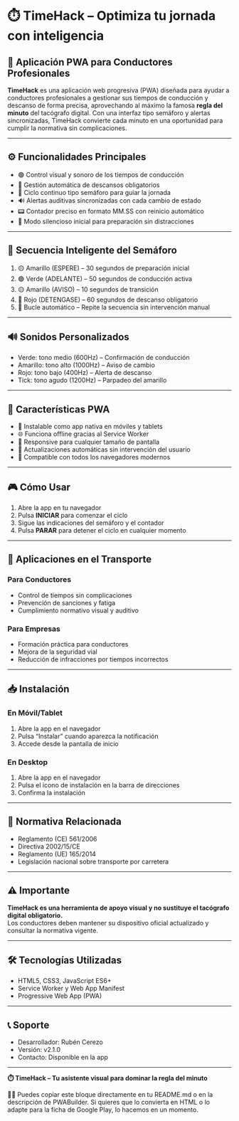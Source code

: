 # ⏱️ TimeHack – Optimiza tu jornada con inteligencia

## 🚚 Aplicación PWA para Conductores Profesionales

**TimeHack** es una aplicación web progresiva (PWA) diseñada para ayudar a conductores profesionales a gestionar sus tiempos de conducción y descanso de forma precisa, aprovechando al máximo la famosa **regla del minuto** del tacógrafo digital. Con una interfaz tipo semáforo y alertas sincronizadas, TimeHack convierte cada minuto en una oportunidad para cumplir la normativa sin complicaciones.

---

## ⚙️ Funcionalidades Principales

- 🟢 Control visual y sonoro de los tiempos de conducción  
- 🔴 Gestión automática de descansos obligatorios  
- 🔁 Ciclo continuo tipo semáforo para guiar la jornada  
- 🔊 Alertas auditivas sincronizadas con cada cambio de estado  
- 📟 Contador preciso en formato MM.SS con reinicio automático  
- 📳 Modo silencioso inicial para preparación sin distracciones

---

## 🚦 Secuencia Inteligente del Semáforo

1. 🟡 Amarillo (ESPERE) – 30 segundos de preparación inicial  
2. 🟢 Verde (ADELANTE) – 50 segundos de conducción activa  
3. 🟡 Amarillo (AVISO) – 10 segundos de transición  
4. 🔴 Rojo (DETENGASE) – 60 segundos de descanso obligatorio  
5. 🔄 Bucle automático – Repite la secuencia sin intervención manual

---

## 🔊 Sonidos Personalizados

- Verde: tono medio (600Hz) – Confirmación de conducción  
- Amarillo: tono alto (1000Hz) – Aviso de cambio  
- Rojo: tono bajo (400Hz) – Alerta de descanso  
- Tick: tono agudo (1200Hz) – Parpadeo del amarillo

---

## 📱 Características PWA

- 📲 Instalable como app nativa en móviles y tablets  
- 🌐 Funciona offline gracias al Service Worker  
- 📐 Responsive para cualquier tamaño de pantalla  
- 🔄 Actualizaciones automáticas sin intervención del usuario  
- 🧭 Compatible con todos los navegadores modernos

---

## 🎮 Cómo Usar

1. Abre la app en tu navegador  
2. Pulsa **INICIAR** para comenzar el ciclo  
3. Sigue las indicaciones del semáforo y el contador  
4. Pulsa **PARAR** para detener el ciclo en cualquier momento

---

## 🧭 Aplicaciones en el Transporte

### Para Conductores
- Control de tiempos sin complicaciones  
- Prevención de sanciones y fatiga  
- Cumplimiento normativo visual y auditivo

### Para Empresas
- Formación práctica para conductores  
- Mejora de la seguridad vial  
- Reducción de infracciones por tiempos incorrectos

---

## 📥 Instalación

### En Móvil/Tablet
1. Abre la app en el navegador  
2. Pulsa “Instalar” cuando aparezca la notificación  
3. Accede desde la pantalla de inicio

### En Desktop
1. Abre la app en el navegador  
2. Pulsa el icono de instalación en la barra de direcciones  
3. Confirma la instalación

---

## 📜 Normativa Relacionada

- Reglamento (CE) 561/2006  
- Directiva 2002/15/CE  
- Reglamento (UE) 165/2014  
- Legislación nacional sobre transporte por carretera

---

## ⚠️ Importante

**TimeHack es una herramienta de apoyo visual y no sustituye el tacógrafo digital obligatorio.**  
Los conductores deben mantener su dispositivo oficial actualizado y consultar la normativa vigente.

---

## 🛠️ Tecnologías Utilizadas

- HTML5, CSS3, JavaScript ES6+  
- Service Worker y Web App Manifest  
- Progressive Web App (PWA)

---

## 📞 Soporte

- Desarrollador: Rubén Cerezo  
- Versión: v2.1.0  
- Contacto: Disponible en la app

---

**⏱️ TimeHack – Tu asistente visual para dominar la regla del minuto**


Puedes copiar este bloque directamente en tu README.md o en la descripción de PWABuilder. Si quieres que lo convierta en HTML o lo adapte para la ficha de Google Play, lo hacemos en un momento.
